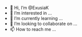 - 👋 Hi, I’m @ExusiaK
- 👀 I’m interested in ...
- 🌱 I’m currently learning ...
- 💞️ I’m looking to collaborate on ...
- 📫 How to reach me ...

<!---
ExusiaK/ExusiaK is a ✨ special ✨ repository because its `README.md` (this file) appears on your GitHub profile.
You can click the Preview link to take a look at your changes.

